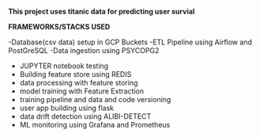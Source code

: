 **This project uses titanic data for predicting user survial**

**FRAMEWORKS/STACKS USED** 


-Database(csv data) setup in GCP Buckets
-ETL Pipeline using Airflow and PostGreSQL
-Data ingestion using PSYCOPG2
- JUPYTER notebook testing
- Building feature store using REDIS
- data processing with feature storing
- model training with Feature Extraction
- training pipeline and data and code versioning
- user app building using flask
- data drift detection using ALIBI-DETECT
- ML monitoring using Grafana and Prometheus
